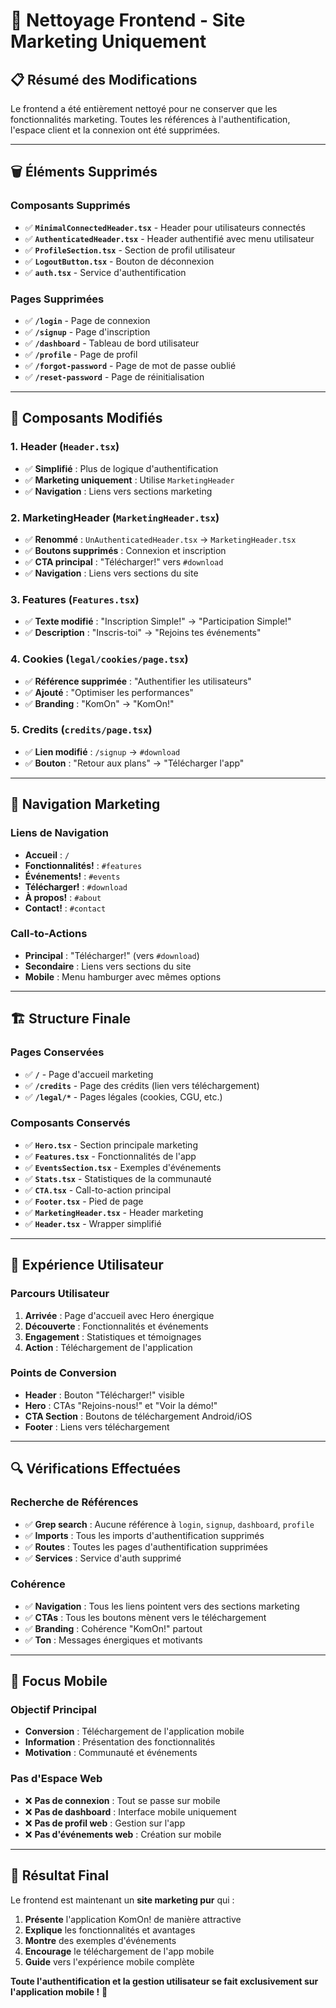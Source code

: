 # 🧹 **Nettoyage Frontend - Site Marketing Uniquement**

## 📋 **Résumé des Modifications**

Le frontend a été entièrement nettoyé pour ne conserver que les fonctionnalités marketing. Toutes les références à l'authentification, l'espace client et la connexion ont été supprimées.

---

## 🗑️ **Éléments Supprimés**

### **Composants Supprimés**
- ✅ **`MinimalConnectedHeader.tsx`** - Header pour utilisateurs connectés
- ✅ **`AuthenticatedHeader.tsx`** - Header authentifié avec menu utilisateur
- ✅ **`ProfileSection.tsx`** - Section de profil utilisateur
- ✅ **`LogoutButton.tsx`** - Bouton de déconnexion
- ✅ **`auth.tsx`** - Service d'authentification

### **Pages Supprimées**
- ✅ **`/login`** - Page de connexion
- ✅ **`/signup`** - Page d'inscription
- ✅ **`/dashboard`** - Tableau de bord utilisateur
- ✅ **`/profile`** - Page de profil
- ✅ **`/forgot-password`** - Page de mot de passe oublié
- ✅ **`/reset-password`** - Page de réinitialisation

---

## 🔧 **Composants Modifiés**

### **1. Header (`Header.tsx`)**
- ✅ **Simplifié** : Plus de logique d'authentification
- ✅ **Marketing uniquement** : Utilise `MarketingHeader`
- ✅ **Navigation** : Liens vers sections marketing

### **2. MarketingHeader (`MarketingHeader.tsx`)**
- ✅ **Renommé** : `UnAuthenticatedHeader.tsx` → `MarketingHeader.tsx`
- ✅ **Boutons supprimés** : Connexion et inscription
- ✅ **CTA principal** : "Télécharger!" vers `#download`
- ✅ **Navigation** : Liens vers sections du site

### **3. Features (`Features.tsx`)**
- ✅ **Texte modifié** : "Inscription Simple!" → "Participation Simple!"
- ✅ **Description** : "Inscris-toi" → "Rejoins tes événements"

### **4. Cookies (`legal/cookies/page.tsx`)**
- ✅ **Référence supprimée** : "Authentifier les utilisateurs"
- ✅ **Ajouté** : "Optimiser les performances"
- ✅ **Branding** : "KomOn" → "KomOn!"

### **5. Credits (`credits/page.tsx`)**
- ✅ **Lien modifié** : `/signup` → `#download`
- ✅ **Bouton** : "Retour aux plans" → "Télécharger l'app"

---

## 🎯 **Navigation Marketing**

### **Liens de Navigation**
- **Accueil** : `/`
- **Fonctionnalités!** : `#features`
- **Événements!** : `#events`
- **Télécharger!** : `#download`
- **À propos!** : `#about`
- **Contact!** : `#contact`

### **Call-to-Actions**
- **Principal** : "Télécharger!" (vers `#download`)
- **Secondaire** : Liens vers sections du site
- **Mobile** : Menu hamburger avec mêmes options

---

## 🏗️ **Structure Finale**

### **Pages Conservées**
- ✅ **`/`** - Page d'accueil marketing
- ✅ **`/credits`** - Page des crédits (lien vers téléchargement)
- ✅ **`/legal/*`** - Pages légales (cookies, CGU, etc.)

### **Composants Conservés**
- ✅ **`Hero.tsx`** - Section principale marketing
- ✅ **`Features.tsx`** - Fonctionnalités de l'app
- ✅ **`EventsSection.tsx`** - Exemples d'événements
- ✅ **`Stats.tsx`** - Statistiques de la communauté
- ✅ **`CTA.tsx`** - Call-to-action principal
- ✅ **`Footer.tsx`** - Pied de page
- ✅ **`MarketingHeader.tsx`** - Header marketing
- ✅ **`Header.tsx`** - Wrapper simplifié

---

## 🎨 **Expérience Utilisateur**

### **Parcours Utilisateur**
1. **Arrivée** : Page d'accueil avec Hero énergique
2. **Découverte** : Fonctionnalités et événements
3. **Engagement** : Statistiques et témoignages
4. **Action** : Téléchargement de l'application

### **Points de Conversion**
- **Header** : Bouton "Télécharger!" visible
- **Hero** : CTAs "Rejoins-nous!" et "Voir la démo!"
- **CTA Section** : Boutons de téléchargement Android/iOS
- **Footer** : Liens vers téléchargement

---

## 🔍 **Vérifications Effectuées**

### **Recherche de Références**
- ✅ **Grep search** : Aucune référence à `login`, `signup`, `dashboard`, `profile`
- ✅ **Imports** : Tous les imports d'authentification supprimés
- ✅ **Routes** : Toutes les pages d'authentification supprimées
- ✅ **Services** : Service d'auth supprimé

### **Cohérence**
- ✅ **Navigation** : Tous les liens pointent vers des sections marketing
- ✅ **CTAs** : Tous les boutons mènent vers le téléchargement
- ✅ **Branding** : Cohérence "KomOn!" partout
- ✅ **Ton** : Messages énergiques et motivants

---

## 📱 **Focus Mobile**

### **Objectif Principal**
- **Conversion** : Téléchargement de l'application mobile
- **Information** : Présentation des fonctionnalités
- **Motivation** : Communauté et événements

### **Pas d'Espace Web**
- ❌ **Pas de connexion** : Tout se passe sur mobile
- ❌ **Pas de dashboard** : Interface mobile uniquement
- ❌ **Pas de profil web** : Gestion sur l'app
- ❌ **Pas d'événements web** : Création sur mobile

---

## 🎉 **Résultat Final**

Le frontend est maintenant un **site marketing pur** qui :

1. **Présente** l'application KomOn! de manière attractive
2. **Explique** les fonctionnalités et avantages
3. **Montre** des exemples d'événements
4. **Encourage** le téléchargement de l'app mobile
5. **Guide** vers l'expérience mobile complète

**Toute l'authentification et la gestion utilisateur se fait exclusivement sur l'application mobile !** 🚀 